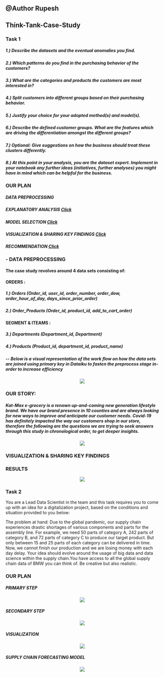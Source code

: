 ## @Author Rupesh

## Think-Tank-Case-Study

### Task 1

##### 1.) Describe the datasets and the eventual anomalies you find.
##### 2.) Which patterns do you find in the purchasing behavior of the customers?
##### 3.) What are the categories and products the customers are most interested in?
##### 4.) Split customers into different groups based on their purchasing behavior.
##### 5.) Justify your choice for your adopted method(s) and model(s).
##### 6.) Describe the defined customer groups. What are the features which are driving the differentiation amongst the different groups?
##### 7.) Optional: Give suggestions on how the business should treat these clusters differently.
##### 8.) At this point in your analysis, you are the dataset expert. Implement in your notebook any further ideas (initiatives, further analyses) you might have in mind which can be helpful for the business.


### OUR PLAN

##### **DATA PREPROCESSING** 
##### **EXPLANATORY ANALYSIS [Click](https://github.com/Rupesh707/Think-Tank-Case-Study/blob/master/Kat_Max_Analysis.ipynb)**
##### **MODEL SELECTION [Click](https://github.com/Rupesh707/Think-Tank-Case-Study/blob/master/Kat_Max_Analysis.ipynb)**
##### **VISUALIZATION & SHARING KEY FINDINGS [Click](https://github.com/Rupesh707/Think-Tank-Case-Study/blob/master/Kat-max.pbix)**
##### **RECOMMENDATION [Click](https://github.com/Rupesh707/Think-Tank-Case-Study/blob/master/Kat-max.pbix)**


### - DATA PREPROCESSING

#### The case study revolves around 4 data sets consisting of:
#### **ORDERS :**
##### 1.) Orders (Order_id, user_id, order_number, order_dow, order_hour_of_day, days_since_prior_order)
##### 2.) Order_Products (Order_id, product_id, add_to_cart_order)


#### **SEGMENT & ITEAMS :**
##### 3.) Departments (Department_id, Department)
##### 4.) Products (Product_id, department_id, product_name)

##### -- **Below is a visual representation of the work flow on how the data sets are joined using primary key in Dataiku to fasten the preprocess stage in-order to increase efficiency**

<p align="center">
  <img src="assets/Dataflow.JPG">
</p>

### **OUR STORY**:

##### Kat-Max e-grocery is a renown up-and-coming new generation lifestyle brand. We have our brand presence in 10 counties and are always looking for new ways to improve and anticipate our customer needs. Covid-19 has definitely impacted the way our customers shop in our store, therefore the following are the questions we are trying to seek answers through this study in chronological order, to get deeper insights.

<p align="center">
  <img src="assets/Kat-max.JPG">
</p>

### VISUALIZATION & SHARING KEY FINDINGS

### RESULTS
<p align="center">
  <img src="assets/Kat-max egrocery-1.jpg">
</p>

### Task 2

You are a Lead Data Scientist in the team and this task requires you to come up with an idea for a digitalization project, based on the conditions and situation provided to you below:

The problem at hand: Due to the global pandemic, our supply chain experiences drastic shortages of various components and parts for the assembly line. For example, we need 50 parts of category A, 242 parts of category B, and 72 parts of category C to produce our target product. But only between 15 and 25 parts of each category can be delivered in time. Now, we cannot finish our production and we are losing money with each day delay. Your idea should evolve around the usage of big data and data science within the supply chain.You have access to all the global supply chain data of BMW you can think of. Be creative but also realistic.

### OUR PLAN

##### **PRIMARY STEP** 
<p align="center">
  <img src="assets/1.jpg">
</p>

##### **SECONDARY STEP** 
<p align="center">
  <img src="assets/2.jpg">
</p>

##### **VISUALIZATION** 
<p align="center">
  <img src="assets/3.jpg">
</p>

##### **SUPPLY CHAIN FORECASTING MODEL**
<p align="center">
  <img src="assets/4.jpg">
</p>



